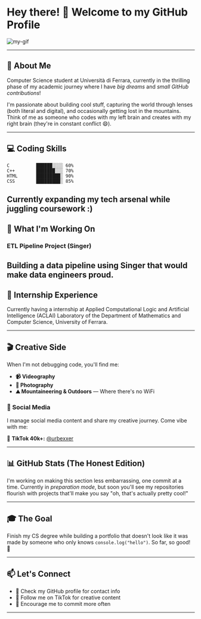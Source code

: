 # Hey there! 👋 Welcome to my GitHub Profile

![my-gif](https://media.giphy.com/media/v1.Y2lkPTc5MGI3NjExaThremJjeXdocHlqb3hxNWZkNGM5Zmh4cmsxN2JjY2k5c3JhaDlpZiZlcD12MV9naWZzX3NlYXJjaCZjdD1n/g88xUM1rTwjfLhoRYP/giphy.gif)

---

## 🚀 About Me

Computer Science student at Università di Ferrara, currently in the thrilling phase of my academic journey where I have *big dreams* and *small GitHub contributions*!

I'm passionate about building cool stuff, capturing the world through lenses (both literal and digital), and occasionally getting lost in the mountains. Think of me as someone who codes with my left brain and creates with my right brain (they're in constant conflict 😄).

---

## 💻 Coding Skills

```
C          ██████░░░░ 60%
C++        ███████░░░ 70%
HTML       █████████░ 90%
CSS        █████████░ 85%
```

Currently expanding my tech arsenal while juggling coursework :)
---

## 🎯 What I'm Working On

### ETL Pipeline Project (Singer)
Building a data pipeline using Singer that would make data engineers proud.
---

## 💼 Internship Experience

Currently having a internship at Applied Computational Logic and Artificial Intelligence (ACLAI) Laboratory of the Department of Mathematics and Computer Science, University of Ferrara. 

---

## 🎬 Creative Side

When I'm not debugging code, you'll find me:

- **📹 Videography** 
- **📸 Photography** 
- **⛰️ Mountaineering & Outdoors** — Where there's no WiFi

### 🎵 Social Media

I manage social media content and share my creative journey. Come vibe with me:

🎵 **TikTok 40k+:** [@urbexxer](https://www.tiktok.com/@urbexxer)

---

## 📊 GitHub Stats (The Honest Edition)

I'm working on making this section less embarrassing, one commit at a time. Currently in *preparation mode*, but soon you'll see my repositories flourish with projects that'll make you say "oh, that's actually pretty cool!"

---

## 🎓 The Goal

Finish my CS degree while building a portfolio that doesn't look like it was made by someone who only knows `console.log("hello")`. So far, so good! 🚀

---

## 📫 Let's Connect

- 📧 Check my GitHub profile for contact info
- 🎵 Follow me on TikTok for creative content
- 💪 Encourage me to commit more often

---
